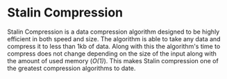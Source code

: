 # Stalin Compression

Stalin Compression is a data compression algorithm designed
to be highly efficient in both speed and size. The algorithm
is able to take any data and compress it to less than 1kb of
data. Along with this the algorithm's time to compress does 
not change depending on the size of the input along
with the amount of used memory (*O(1)*). This makes Stalin 
compression one of the greatest compression algorithms to
date.